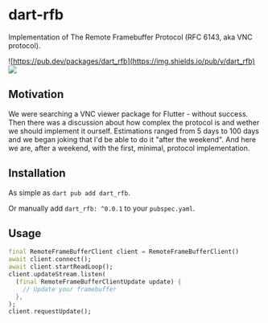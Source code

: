 # dart-rfb

Implementation of The Remote Framebuffer Protocol (RFC 6143, aka VNC protocol).

![https://pub.dev/packages/dart_rfb](https://img.shields.io/pub/v/dart_rfb)
![](https://github.com/Goddchen/dart-rfb/actions/workflows/main.yml/badge.svg)

## Motivation

We were searching a VNC viewer package for Flutter - without success.
Then there was a discussion about how complex the protocol is and wether we should implement it ourself.
Estimations ranged from 5 days to 100 days and we began joking that I'd be able to do it "after the weekend".
And here we are, after a weekend, with the first, minimal, protocol implementation.

## Installation

As simple as `dart pub add dart_rfb`.

Or manually add `dart_rfb: ^0.0.1` to your `pubspec.yaml`.

## Usage

```dart
final RemoteFrameBufferClient client = RemoteFrameBufferClient()
await client.connect();
await client.startReadLoop();
client.updateStream.listen(
  (final RemoteFrameBufferClientUpdate update) {
    // Update your framebuffer
  },
);
client.requestUpdate();
```
